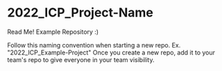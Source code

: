 # 2022_ICP_Project-Name
Read Me! Example Repository :)

Follow this naming convention when starting a new repo. Ex. "2022_ICP_Example-Project"
Once you create a new repo, add it to your team's repo to give everyone in your team visibility.
